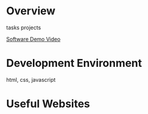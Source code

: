 # Overview

 tasks projects

[Software Demo Video](https://www.loom.com/share/f5ceec41bb3a489fafc8f8d65adc3130)

# Development Environment

html, css, javascript

# Useful Websites

